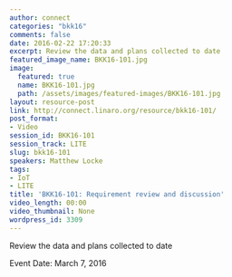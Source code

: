 ```yaml
---
author: connect
categories: "bkk16"
comments: false
date: 2016-02-22 17:20:33
excerpt: Review the data and plans collected to date
featured_image_name: BKK16-101.jpg
image:
  featured: true
  name: BKK16-101.jpg
  path: /assets/images/featured-images/BKK16-101.jpg
layout: resource-post
link: http://connect.linaro.org/resource/bkk16-101/
post_format:
- Video
session_id: BKK16-101
session_track: LITE
slug: bkk16-101
speakers: Matthew Locke
tags:
- IoT
- LITE
title: 'BKK16-101: Requirement review and discussion'
video_length: 00:00
video_thumbnail: None
wordpress_id: 3309
---
```


Review the data and plans collected to date

Event Date: March 7, 2016